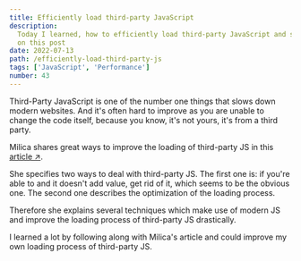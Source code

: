 ```yaml
---
title: Efficiently load third-party JavaScript
description:
  Today I learned, how to efficiently load third-party JavaScript and share it
  on this post
date: 2022-07-13
path: /efficiently-load-third-party-js
tags: ['JavaScript', 'Performance']
number: 43
---
```


Third-Party JavaScript is one of the number one things that slows down modern
websites. And it's often hard to improve as you are unable to change the code
itself, because you know, it's not yours, it's from a third party.

<!-- prettier-ignore -->
Milica shares great ways to improve the loading of third-party JS in this <a href="https://web.dev/efficiently-load-third-party-javascript/" target="_blank">article &#8599;</a>.

She specifies two ways to deal with third-party JS. The first one is: if you're
able to and it doesn't add value, get rid of it, which seems to be the obvious
one. The second one describes the optimization of the loading process.

Therefore she explains several techniques which make use of modern JS and
improve the loading process of third-party JS drastically.

I learned a lot by following along with Milica's article and could improve my
own loading process of third-party JS.

